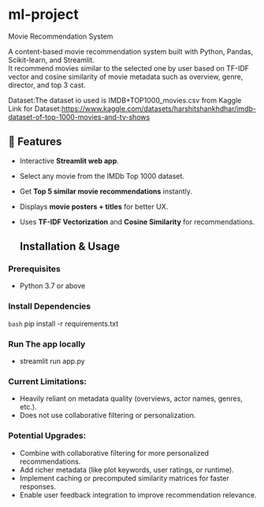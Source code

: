 # ml-project
Movie Recommendation System


A content-based movie recommendation system built with Python, Pandas, Scikit-learn, and Streamlit.  
It recommend movies similar to the selected one by user based on TF-IDF vector and cosine similarity of movie metadata such as overview, genre, director, and  top 3 cast.

Dataset:The dataset io used is IMDB+TOP1000_movies.csv from Kaggle
Link for Dataset:https://www.kaggle.com/datasets/harshitshankhdhar/imdb-dataset-of-top-1000-movies-and-tv-shows

## 🚀 Features
- Interactive **Streamlit web app**.
- Select any movie from the IMDb Top 1000 dataset.
- Get **Top 5 similar movie recommendations** instantly.
- Displays **movie posters + titles** for better UX.
- Uses **TF-IDF Vectorization** and **Cosine Similarity** for recommendations.

  ##  Installation & Usage

### Prerequisites
- Python 3.7 or above

### Install Dependencies
```bash```
pip install -r requirements.txt

  


### Run The app locally 
  - streamlit run app.py



### Current Limitations:
- Heavily reliant on metadata quality (overviews, actor names, genres, etc.).
- Does not use collaborative filtering or personalization.

### Potential Upgrades:

- Combine with collaborative filtering for more personalized recommendations.
- Add richer metadata (like plot keywords, user ratings, or runtime).
- Implement caching or precomputed similarity matrices for faster responses.
- Enable user feedback integration to improve recommendation relevance.


